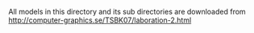 All models in this directory and its sub directories are downloaded from http://computer-graphics.se/TSBK07/laboration-2.html